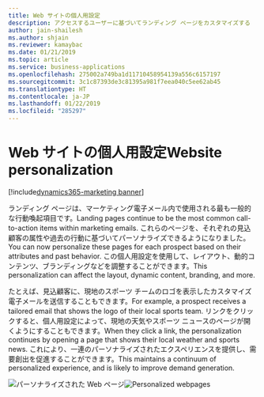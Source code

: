 ```yaml
---
title: Web サイトの個人用設定
description: アクセスするユーザーに基づいてランディング ページをカスタマイズする
author: jain-shailesh
ms.author: shjain
ms.reviewer: kamaybac
ms.date: 01/21/2019
ms.topic: article
ms.service: business-applications
ms.openlocfilehash: 275002a749ba1d11710458954139a556c6157197
ms.sourcegitcommit: 3c1c87393de3c81395a981f7eea040c5ee62ab45
ms.translationtype: HT
ms.contentlocale: ja-JP
ms.lasthandoff: 01/22/2019
ms.locfileid: "285297"
---
```

# <a name="website-personalization"></a><span data-ttu-id="86df8-103">Web サイトの個人用設定</span><span class="sxs-lookup"><span data-stu-id="86df8-103">Website personalization</span></span>
[!include[dynamics365-marketing banner](../includes/dynamics365-marketing.md)]

<span data-ttu-id="86df8-104">ランディング ページは、マーケティング電子メール内で使用される最も一般的な行動喚起項目です。</span><span class="sxs-lookup"><span data-stu-id="86df8-104">Landing pages continue to be the most common call-to-action items within marketing emails.</span></span> <span data-ttu-id="86df8-105">これらのページを、それぞれの見込顧客の属性や過去の行動に基づいてパーソナライズできるようになりました。</span><span class="sxs-lookup"><span data-stu-id="86df8-105">You can now personalize these pages for each prospect based on their attributes and past behavior.</span></span> <span data-ttu-id="86df8-106">この個人用設定を使用して、レイアウト、動的コンテンツ、ブランディングなどを調整することができます。</span><span class="sxs-lookup"><span data-stu-id="86df8-106">This personalization can affect the layout, dynamic content, branding, and more.</span></span>

<span data-ttu-id="86df8-107">たとえば、見込顧客に、現地のスポーツ チームのロゴを表示したカスタマイズ電子メールを送信することもできます。</span><span class="sxs-lookup"><span data-stu-id="86df8-107">For example, a prospect receives a tailored email that shows the logo of their local sports team.</span></span> <span data-ttu-id="86df8-108">リンクをクリックすると、個人用設定によって、現地の天気やスポーツ ニュースのページが開くようにすることもできます。</span><span class="sxs-lookup"><span data-stu-id="86df8-108">When they click a link, the personalization continues by opening a page that shows their local weather and sports news.</span></span> <span data-ttu-id="86df8-109">これにより、一連のパーソナライズされたエクスペリエンスを提供し、需要創出を促進することができます。</span><span class="sxs-lookup"><span data-stu-id="86df8-109">This maintains a continuum of personalized experience, and is likely to improve demand generation.</span></span>

<span data-ttu-id="86df8-110">![パーソナライズされた Web ページ](media/PersonalizationLandingPages.png "パーソナライズされた Web ページ")</span><span class="sxs-lookup"><span data-stu-id="86df8-110">![Personalized webpages](media/PersonalizationLandingPages.png "Personalized webpages")</span></span>

